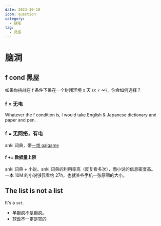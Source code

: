 ```yaml
---
date: 2023-10-18
icon: question
category:
  - 随笔
tag:
  - 灵感
---
```


# 脑洞

## f cond 黑屋

如果你挑战在 f 条件下呆在一个封闭环境 x 天 ($x \neq \infty$)，你会如何选择？

### f = 无电

Whatever the f condition is, I would take English & Japanese dictionary and paper and pen.

### f = 无网络，有电

anki 词典，带[一堆 galgame](../hobbies/galgame.md#我计划玩)

#### f += 数据量上限

anki 词典 + 小说。anki 词典的利用率高（反复看多次），而小说的信息密度高。一本 10M 的小说够我看约 27h，也就某些手机一张原图的大小。

## The list is not a list

It's a `set`.

- 羊癫疯不是癫疯。
- 软盘不<heimu>一定</heimu>是软的
